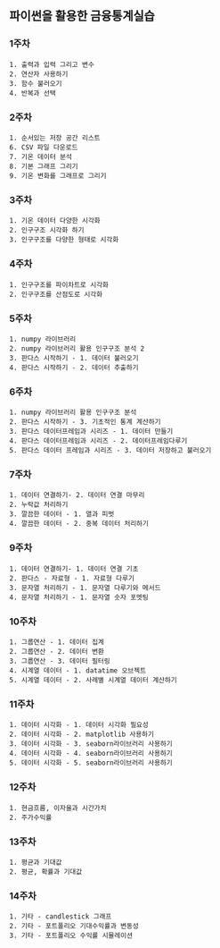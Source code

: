 ## 파이썬을 활용한 금융통계실습

### 1주차
    1. 출력과 입력 그리고 변수
    2. 연산자 사용하기
    3. 함수 불러오기
    4. 반복과 선택
### 2주차
    1. 순서있는 저장 공간 리스트
    6. CSV 파일 다운로드
    7. 기온 데이터 분석
    8. 기본 그래프 그리기
    9. 기온 변화를 그래프로 그리기

### 3주차
    1. 기온 데이터 다양한 시각화
    2. 인구구조 시각화 하기
    3. 인구구조를 다양한 형태로 시각화

### 4주차
    1. 인구구조를 파이차트로 시각화
    2. 인구구조를 산점도로 시각화

### 5주차
    1. numpy 라이브러리
    2. numpy 라이브러리 활용 인구구조 분석 2
    3. 판다스 시작하기 - 1. 데이터 불러오기
    4. 판다스 시작하기 - 2. 데이터 추출하기

### 6주차
    1. numpy 라이브러리 활용 인구구조 분석
    2. 판다스 시작하기 - 3. 기초적인 통계 계산하기
    3. 판다스 데이터프레임과 시리즈 - 1. 데이터 만들기
    4. 판다스 데이터프레임과 시리즈 - 2. 데이터프레임다루기
    5. 판다스 데이터 프레임과 시리즈 - 3. 데이터 저장하고 불러오기

### 7주차
    1. 데이터 연결하기- 2. 데이터 연결 마무리
    2. 누락값 처리하기
    3. 깔끔한 데이터 - 1. 열과 피벗
    4. 깔끔한 데이터 - 2. 중복 데이터 처리하기

### 9주차
    1. 데이터 연결하기- 1. 데이터 연결 기초
    2. 판다스 - 자료형 - 1. 자료형 다루기
    3. 문자열 처리하기 - 1. 문자열 다루기와 메서드
    4. 문자열 처리하기 - 1. 문자열 숫자 포멧팅
### 10주차
    1. 그룹연산 - 1. 데이터 집계
    2. 그룹연산 - 2. 데이터 변환
    3. 그룹연산 - 3. 데이터 필터링
    4. 시계열 데이터 - 1. datatime 오브젝트
    5. 시계열 데이터 - 2. 사례별 시계열 데이터 계산하기

### 11주차
    1. 데이터 시각화 - 1. 데이터 시각화 필요성
    2. 데이터 시각화 - 2. matplotlib 사용하기
    3. 데이터 시각화 - 3. seaborn라이브러리 사용하기
    4. 데이터 시각화 - 4. seaborn라이브러리 사용하기
    5. 데이터 시각화 - 5. seaborn라이브러리 사용하기

### 12주차
    1. 현금흐름, 이자율과 시간가치
    2. 주가수익률

### 13주차
    1. 평균과 기대값
    2. 평균, 확률과 기대값

### 14주차
    1. 기타 - candlestick 그래프
    2. 기타 - 포트폴리오 기대수익률과 변동성
    3. 기타 - 포트폴리오 수익률 시뮬레이션